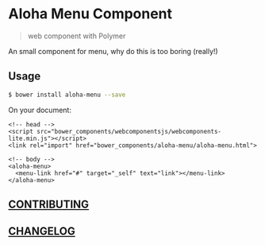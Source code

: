 # Aloha Menu Component

> web component with Polymer

An small component for menu, why do this is too boring (really!)

## Usage

``` bash
$ bower install aloha-menu --save
```

On your document:

``` markup
<!-- head -->
<script src="bower_components/webcomponentsjs/webcomponents-lite.min.js"></script>
<link rel="import" href="bower_components/aloha-menu/aloha-menu.html">

<!-- body -->
<aloha-menu>
  <menu-link href="#" target="_self" text="link"></menu-link>
</aloha-menu>
```

## [CONTRIBUTING](CONTRIBUTING.md)

## [CHANGELOG](CHANGELOG.md)
